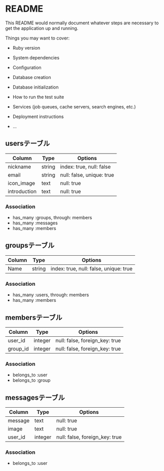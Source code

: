 # README

This README would normally document whatever steps are necessary to get the
application up and running.

Things you may want to cover:

* Ruby version

* System dependencies

* Configuration

* Database creation

* Database initialization

* How to run the test suite

* Services (job queues, cache servers, search engines, etc.)

* Deployment instructions

* ...
## usersテーブル
|Column|Type|Options|
|------|----|-------|
|nickname|string|index: true, null: false|
|email|string|null: false, unique: true|
|icon_image|text|null: true|
|introduction|text|null: true|

### Association
- has_many :groups, through: members
- has_many :messages
- has_many :members

## groupsテーブル
|Column|Type|Options|
|------|----|-------|
|Name|string|index: true, null: false, unique: true|

### Association
- has_many :users, through: members
- has_many :members

## membersテーブル
|Column|Type|Options|
|------|----|-------|
|user_id|integer|null: false, foreign_key: true|
|group_id|integer|null: false, foreign_key: true|

### Association
- belongs_to :user
- belongs_to :group

## messagesテーブル
|Column|Type|Options|
|------|----|-------|
|message|text|null: true|
|image|text|null: true|
|user_id|integer|null: false, foreign_key: true|

### Association
- belongs_to :user